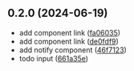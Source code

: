## 0.2.0 (2024-06-19)

* add component link ([fa06035](https://github.com/maxim-abro/phia-lib/commit/fa06035))
* add component link ([de0fdf9](https://github.com/maxim-abro/phia-lib/commit/de0fdf9))
* add notify component ([46f7123](https://github.com/maxim-abro/phia-lib/commit/46f7123))
* todo input ([661a35e](https://github.com/maxim-abro/phia-lib/commit/661a35e))



